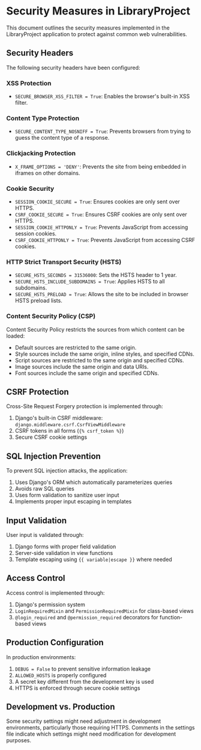 # Security Measures in LibraryProject

This document outlines the security measures implemented in the LibraryProject application to protect against common web vulnerabilities.

## Security Headers

The following security headers have been configured:

### XSS Protection
- `SECURE_BROWSER_XSS_FILTER = True`: Enables the browser's built-in XSS filter.

### Content Type Protection
- `SECURE_CONTENT_TYPE_NOSNIFF = True`: Prevents browsers from trying to guess the content type of a response.

### Clickjacking Protection
- `X_FRAME_OPTIONS = 'DENY'`: Prevents the site from being embedded in iframes on other domains.

### Cookie Security
- `SESSION_COOKIE_SECURE = True`: Ensures cookies are only sent over HTTPS.
- `CSRF_COOKIE_SECURE = True`: Ensures CSRF cookies are only sent over HTTPS.
- `SESSION_COOKIE_HTTPONLY = True`: Prevents JavaScript from accessing session cookies.
- `CSRF_COOKIE_HTTPONLY = True`: Prevents JavaScript from accessing CSRF cookies.

### HTTP Strict Transport Security (HSTS)
- `SECURE_HSTS_SECONDS = 31536000`: Sets the HSTS header to 1 year.
- `SECURE_HSTS_INCLUDE_SUBDOMAINS = True`: Applies HSTS to all subdomains.
- `SECURE_HSTS_PRELOAD = True`: Allows the site to be included in browser HSTS preload lists.

### Content Security Policy (CSP)
Content Security Policy restricts the sources from which content can be loaded:
- Default sources are restricted to the same origin.
- Style sources include the same origin, inline styles, and specified CDNs.
- Script sources are restricted to the same origin and specified CDNs.
- Image sources include the same origin and data URIs.
- Font sources include the same origin and specified CDNs.

## CSRF Protection

Cross-Site Request Forgery protection is implemented through:

1. Django's built-in CSRF middleware: `django.middleware.csrf.CsrfViewMiddleware`
2. CSRF tokens in all forms (`{% csrf_token %}`)
3. Secure CSRF cookie settings

## SQL Injection Prevention

To prevent SQL injection attacks, the application:

1. Uses Django's ORM which automatically parameterizes queries
2. Avoids raw SQL queries
3. Uses form validation to sanitize user input
4. Implements proper input escaping in templates

## Input Validation

User input is validated through:

1. Django forms with proper field validation
2. Server-side validation in view functions
3. Template escaping using `{{ variable|escape }}` where needed

## Access Control

Access control is implemented through:

1. Django's permission system
2. `LoginRequiredMixin` and `PermissionRequiredMixin` for class-based views
3. `@login_required` and `@permission_required` decorators for function-based views

## Production Configuration

In production environments:

1. `DEBUG = False` to prevent sensitive information leakage
2. `ALLOWED_HOSTS` is properly configured
3. A secret key different from the development key is used
4. HTTPS is enforced through secure cookie settings

## Development vs. Production

Some security settings might need adjustment in development environments, particularly those requiring HTTPS. Comments in the settings file indicate which settings might need modification for development purposes.
